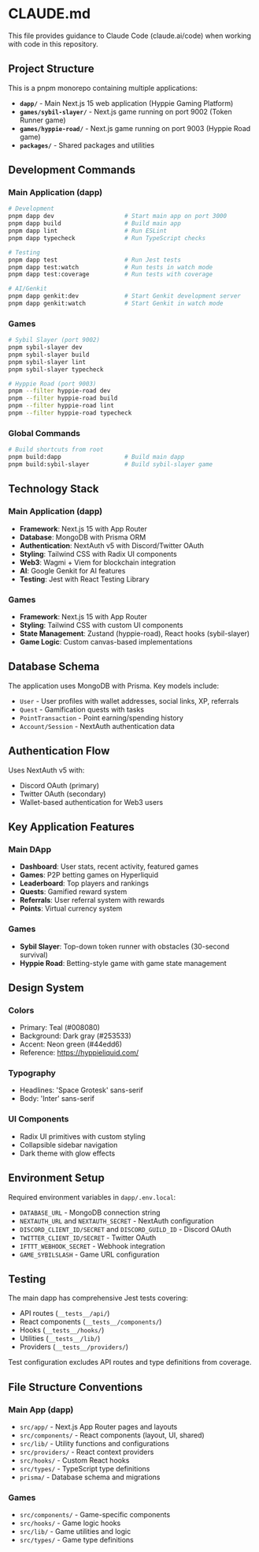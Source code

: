 # CLAUDE.md

This file provides guidance to Claude Code (claude.ai/code) when working with code in this repository.

## Project Structure

This is a pnpm monorepo containing multiple applications:

- **`dapp/`** - Main Next.js 15 web application (Hyppie Gaming Platform)
- **`games/sybil-slayer/`** - Next.js game running on port 9002 (Token Runner game)
- **`games/hyppie-road/`** - Next.js game running on port 9003 (Hyppie Road game)
- **`packages/`** - Shared packages and utilities

## Development Commands

### Main Application (dapp)
```bash
# Development
pnpm dapp dev                    # Start main app on port 3000
pnpm dapp build                  # Build main app
pnpm dapp lint                   # Run ESLint
pnpm dapp typecheck              # Run TypeScript checks

# Testing
pnpm dapp test                   # Run Jest tests
pnpm dapp test:watch             # Run tests in watch mode
pnpm dapp test:coverage          # Run tests with coverage

# AI/Genkit
pnpm dapp genkit:dev             # Start Genkit development server
pnpm dapp genkit:watch           # Start Genkit in watch mode
```

### Games
```bash
# Sybil Slayer (port 9002)
pnpm sybil-slayer dev
pnpm sybil-slayer build
pnpm sybil-slayer lint
pnpm sybil-slayer typecheck

# Hyppie Road (port 9003)
pnpm --filter hyppie-road dev
pnpm --filter hyppie-road build
pnpm --filter hyppie-road lint
pnpm --filter hyppie-road typecheck
```

### Global Commands
```bash
# Build shortcuts from root
pnpm build:dapp                  # Build main dapp
pnpm build:sybil-slayer          # Build sybil-slayer game
```

## Technology Stack

### Main Application (dapp)
- **Framework**: Next.js 15 with App Router
- **Database**: MongoDB with Prisma ORM
- **Authentication**: NextAuth v5 with Discord/Twitter OAuth
- **Styling**: Tailwind CSS with Radix UI components
- **Web3**: Wagmi + Viem for blockchain integration
- **AI**: Google Genkit for AI features
- **Testing**: Jest with React Testing Library

### Games
- **Framework**: Next.js 15 with App Router
- **Styling**: Tailwind CSS with custom UI components
- **State Management**: Zustand (hyppie-road), React hooks (sybil-slayer)
- **Game Logic**: Custom canvas-based implementations

## Database Schema

The application uses MongoDB with Prisma. Key models include:
- `User` - User profiles with wallet addresses, social links, XP, referrals
- `Quest` - Gamification quests with tasks
- `PointTransaction` - Point earning/spending history
- `Account/Session` - NextAuth authentication data

## Authentication Flow

Uses NextAuth v5 with:
- Discord OAuth (primary)
- Twitter OAuth (secondary)
- Wallet-based authentication for Web3 users

## Key Application Features

### Main DApp
- **Dashboard**: User stats, recent activity, featured games
- **Games**: P2P betting games on Hyperliquid
- **Leaderboard**: Top players and rankings
- **Quests**: Gamified reward system
- **Referrals**: User referral system with rewards
- **Points**: Virtual currency system

### Games
- **Sybil Slayer**: Top-down token runner with obstacles (30-second survival)
- **Hyppie Road**: Betting-style game with game state management

## Design System

### Colors
- Primary: Teal (#008080)
- Background: Dark gray (#253533)
- Accent: Neon green (#44edd6)
- Reference: https://hyppieliquid.com/

### Typography
- Headlines: 'Space Grotesk' sans-serif
- Body: 'Inter' sans-serif

### UI Components
- Radix UI primitives with custom styling
- Collapsible sidebar navigation
- Dark theme with glow effects

## Environment Setup

Required environment variables in `dapp/.env.local`:
- `DATABASE_URL` - MongoDB connection string
- `NEXTAUTH_URL` and `NEXTAUTH_SECRET` - NextAuth configuration
- `DISCORD_CLIENT_ID/SECRET` and `DISCORD_GUILD_ID` - Discord OAuth
- `TWITTER_CLIENT_ID/SECRET` - Twitter OAuth
- `IFTTT_WEBHOOK_SECRET` - Webhook integration
- `GAME_SYBILSLASH` - Game URL configuration

## Testing

The main dapp has comprehensive Jest tests covering:
- API routes (`__tests__/api/`)
- React components (`__tests__/components/`)
- Hooks (`__tests__/hooks/`)
- Utilities (`__tests__/lib/`)
- Providers (`__tests__/providers/`)

Test configuration excludes API routes and type definitions from coverage.

## File Structure Conventions

### Main App (dapp)
- `src/app/` - Next.js App Router pages and layouts
- `src/components/` - React components (layout, UI, shared)
- `src/lib/` - Utility functions and configurations
- `src/providers/` - React context providers
- `src/hooks/` - Custom React hooks
- `src/types/` - TypeScript type definitions
- `prisma/` - Database schema and migrations

### Games
- `src/components/` - Game-specific components
- `src/hooks/` - Game logic hooks
- `src/lib/` - Game utilities and logic
- `src/types/` - Game type definitions
